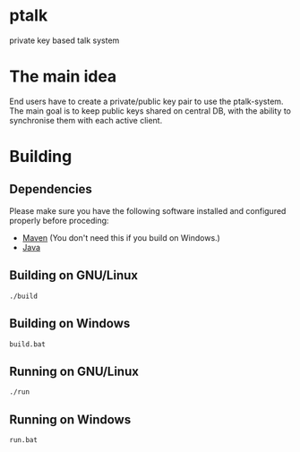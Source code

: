 # ptalk
private key based talk system


# The main idea
End users have to create a private/public key pair to use the ptalk-system. The main goal is to keep public keys shared on central DB, with the ability to synchronise them with each active client. 

# Building
## Dependencies
Please make sure you have the following software installed and configured properly before proceding:
* [Maven](https://maven.apache.org/) (You don't need this if you build on Windows.)
* [Java](http://openjdk.java.net/)

## Building on GNU/Linux
`./build`

## Building on Windows
`build.bat`

## Running on GNU/Linux
`./run`

## Running on Windows
`run.bat`
